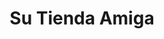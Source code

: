 ---
title: "Su Tienda Amiga"
url: /ciudad-satelite/su-tienda-amiga-avenida-alfredo-sanjines/
shop: Lebensmittel
---